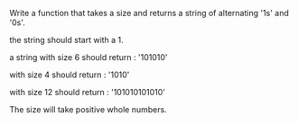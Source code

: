 Write a function that takes a size and returns a string of alternating '1s' and '0s'.

the string should start with a 1.

a string with size 6 should return : '101010'

with size 4 should return : '1010'

with size 12 should return : '101010101010'

The size will take positive whole numbers.
